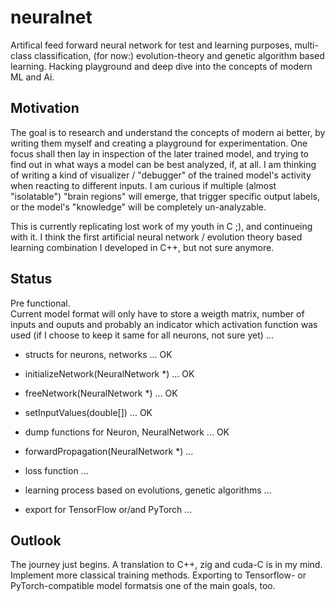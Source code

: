 # neuralnet

Artifical feed forward neural network for test and learning purposes, multi-class classification, (for now:) evolution-theory and genetic algorithm based learning. Hacking playground and deep dive into the concepts of modern ML and Ai.

## Motivation
The goal is to research and understand the concepts of modern ai better, by writing them myself and creating a playground for experimentation. One focus shall then lay in inspection of the later trained model, and trying to find out in what ways a model can be best analyzed, if, at all. I am thinking of writing a kind of visualizer / "debugger" of the trained model's activity when reacting to different inputs. I am curious if multiple (almost "isolatable") "brain regions" will emerge, that trigger specific output labels, or the model's "knowledge" will be completely un-analyzable.  

This is currently replicating lost work of my youth in C ;), and continueing with it. I think the first artificial neural network / evolution theory based learning combination I developed in C++, but not sure anymore.

## Status
Pre functional.  
Current model format will only have to store a weigth matrix, number of inputs and ouputs and probably an indicator which activation function was used (if I choose to keep it same for all neurons, not sure yet) ... 

 - structs for neurons, networks ... OK
 - initializeNetwork(NeuralNetwork *) ... OK
 - freeNetwork(NeuralNetwork *) ... OK
 - setInputValues(double[]) ... OK
 - dump functions for Neuron, NeuralNetwork ... OK

 - forwardPropagation(NeuralNetwork *) ...
 - loss function ...

 - learning process based on evolutions, genetic algorithms ...
 - export for TensorFlow or/and PyTorch ...

## Outlook

The journey just begins. A translation to C++, zig and cuda-C is in my mind. Implement more classical training methods. Exporting to Tensorflow- or PyTorch-compatible model formatsis one of the main goals, too.
